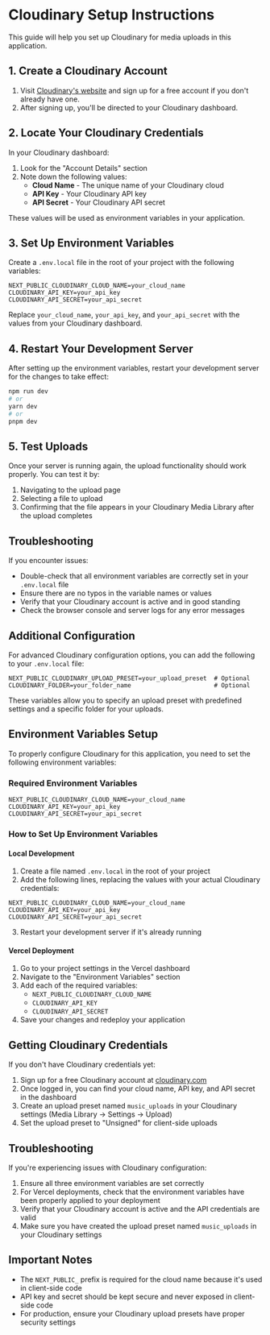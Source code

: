 # Cloudinary Setup Instructions

This guide will help you set up Cloudinary for media uploads in this application.

## 1. Create a Cloudinary Account

1. Visit [Cloudinary's website](https://cloudinary.com/) and sign up for a free account if you don't already have one.
2. After signing up, you'll be directed to your Cloudinary dashboard.

## 2. Locate Your Cloudinary Credentials

In your Cloudinary dashboard:

1. Look for the "Account Details" section
2. Note down the following values:
   - **Cloud Name** - The unique name of your Cloudinary cloud
   - **API Key** - Your Cloudinary API key
   - **API Secret** - Your Cloudinary API secret

These values will be used as environment variables in your application.

## 3. Set Up Environment Variables

Create a `.env.local` file in the root of your project with the following variables:

```
NEXT_PUBLIC_CLOUDINARY_CLOUD_NAME=your_cloud_name
CLOUDINARY_API_KEY=your_api_key
CLOUDINARY_API_SECRET=your_api_secret
```

Replace `your_cloud_name`, `your_api_key`, and `your_api_secret` with the values from your Cloudinary dashboard.

## 4. Restart Your Development Server

After setting up the environment variables, restart your development server for the changes to take effect:

```bash
npm run dev
# or
yarn dev
# or
pnpm dev
```

## 5. Test Uploads

Once your server is running again, the upload functionality should work properly. You can test it by:

1. Navigating to the upload page
2. Selecting a file to upload
3. Confirming that the file appears in your Cloudinary Media Library after the upload completes

## Troubleshooting

If you encounter issues:

- Double-check that all environment variables are correctly set in your `.env.local` file
- Ensure there are no typos in the variable names or values
- Verify that your Cloudinary account is active and in good standing
- Check the browser console and server logs for any error messages

## Additional Configuration

For advanced Cloudinary configuration options, you can add the following to your `.env.local` file:

```
NEXT_PUBLIC_CLOUDINARY_UPLOAD_PRESET=your_upload_preset  # Optional
CLOUDINARY_FOLDER=your_folder_name                       # Optional
```

These variables allow you to specify an upload preset with predefined settings and a specific folder for your uploads.

## Environment Variables Setup

To properly configure Cloudinary for this application, you need to set the following environment variables:

### Required Environment Variables

```
NEXT_PUBLIC_CLOUDINARY_CLOUD_NAME=your_cloud_name
CLOUDINARY_API_KEY=your_api_key
CLOUDINARY_API_SECRET=your_api_secret
```

### How to Set Up Environment Variables

#### Local Development

1. Create a file named `.env.local` in the root of your project
2. Add the following lines, replacing the values with your actual Cloudinary credentials:

```
NEXT_PUBLIC_CLOUDINARY_CLOUD_NAME=your_cloud_name
CLOUDINARY_API_KEY=your_api_key
CLOUDINARY_API_SECRET=your_api_secret
```

3. Restart your development server if it's already running

#### Vercel Deployment

1. Go to your project settings in the Vercel dashboard
2. Navigate to the "Environment Variables" section
3. Add each of the required variables:
   - `NEXT_PUBLIC_CLOUDINARY_CLOUD_NAME`
   - `CLOUDINARY_API_KEY`
   - `CLOUDINARY_API_SECRET`
4. Save your changes and redeploy your application

## Getting Cloudinary Credentials

If you don't have Cloudinary credentials yet:

1. Sign up for a free Cloudinary account at [cloudinary.com](https://cloudinary.com/users/register/free)
2. Once logged in, you can find your cloud name, API key, and API secret in the dashboard
3. Create an upload preset named `music_uploads` in your Cloudinary settings (Media Library → Settings → Upload)
4. Set the upload preset to "Unsigned" for client-side uploads

## Troubleshooting

If you're experiencing issues with Cloudinary configuration:

1. Ensure all three environment variables are set correctly
2. For Vercel deployments, check that the environment variables have been properly applied to your deployment
3. Verify that your Cloudinary account is active and the API credentials are valid
4. Make sure you have created the upload preset named `music_uploads` in your Cloudinary settings

## Important Notes

- The `NEXT_PUBLIC_` prefix is required for the cloud name because it's used in client-side code
- API key and secret should be kept secure and never exposed in client-side code
- For production, ensure your Cloudinary upload presets have proper security settings 